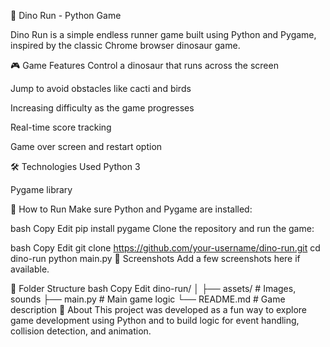 🦖 Dino Run - Python Game

Dino Run is a simple endless runner game built using Python and Pygame, inspired by the classic Chrome browser dinosaur game.

🎮 Game Features
Control a dinosaur that runs across the screen

Jump to avoid obstacles like cacti and birds

Increasing difficulty as the game progresses

Real-time score tracking

Game over screen and restart option

🛠️ Technologies Used
Python 3

Pygame library

🚀 How to Run
Make sure Python and Pygame are installed:

bash
Copy
Edit
pip install pygame
Clone the repository and run the game:

bash
Copy
Edit
git clone https://github.com/your-username/dino-run.git
cd dino-run
python main.py
📸 Screenshots
Add a few screenshots here if available.

📁 Folder Structure
bash
Copy
Edit
dino-run/
│
├── assets/           # Images, sounds
├── main.py           # Main game logic
└── README.md         # Game description
📌 About
This project was developed as a fun way to explore game development using Python and to build logic for event handling, collision detection, and animation.
